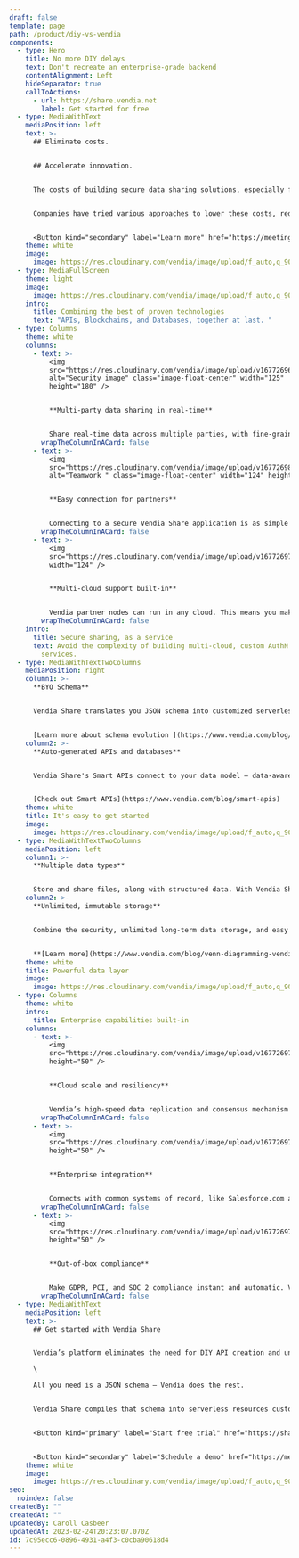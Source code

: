 ```yaml
---
draft: false
template: page
path: /product/diy-vs-vendia
components:
  - type: Hero
    title: No more DIY delays
    text: Don't recreate an enterprise-grade backend
    contentAlignment: Left
    hideSeparator: true
    callToActions:
      - url: https://share.vendia.net
        label: Get started for free
  - type: MediaWithText
    mediaPosition: left
    text: >-
      ## Eliminate costs.


      ## Accelerate innovation.


      The costs of building secure data sharing solutions, especially for point-to-point APIs between partners, are staggering.


      Companies have tried various approaches to lower these costs, reduce risks, and improve time to market for IT projects. Creating solutions that can share real-time data across applications, companies, clouds, geographies, and IT stacks is both difficult and costly and, at the same time, incredibly repetitive.


      <Button kind="secondary" label="Learn more" href="https://meetings.hubspot.com/tim-zonca/contact-an-expert" />
    theme: white
    image:
      image: https://res.cloudinary.com/vendia/image/upload/f_auto,q_90/v1671581338/Website/Iso/Launch-4_viwhxa.png
  - type: MediaFullScreen
    theme: light
    image:
      image: https://res.cloudinary.com/vendia/image/upload/f_auto,q_90/v1677201427/Ven_Diagram_Vendia_xye9v4.png
    intro:
      title: Combining the best of proven technologies
      text: "APIs, Blockchains, and Databases, together at last. "
  - type: Columns
    theme: white
    columns:
      - text: >-
          <img
          src="https://res.cloudinary.com/vendia/image/upload/v1677269655/Website/Icons/Blue%20icons/People_95_longdc.svg"
          alt="Security image" class="image-float-center" width="125"
          height="180" />


          **Multi-party data sharing in real-time**


          Share real-time data across multiple parties, with fine-grained access control that ensures the right partners see the right data at the right time.
        wrapTheColumnInACard: false
      - text: >-
          <img
          src="https://res.cloudinary.com/vendia/image/upload/v1677269830/Website/Icons/Blue%20icons/People_82_vlq16m.svg"
          alt="Teamwork " class="image-float-center" width="124" height="180" />


          **Easy connection for partners**


          Connecting to a secure Vendia Share application is as simple as scanning a QR code. Invite partners to a Vendia partner network with a click from an email, or a scan from a phone.
        wrapTheColumnInACard: false
      - text: >-
          <img
          src="https://res.cloudinary.com/vendia/image/upload/v1677269757/Website/Icons/Blue%20icons/Cloud_140_yxo8c3.svg"  class="image-float-center"
          width="124" />


          **Multi-cloud support built-in**


          Vendia partner nodes can run in any cloud. This means you make it easy to include any partner in any region or cloud without having to build and run multi-cloud infrastructure.
        wrapTheColumnInACard: false
    intro:
      title: Secure sharing, as a service
      text: Avoid the complexity of building multi-cloud, custom AuthN and AuthZ
        services.
  - type: MediaWithTextTwoColumns
    mediaPosition: right
    column1: >-
      **BYO Schema**


      Vendia Share translates you JSON schema into customized serverless resources. Plus, with schema evolution support, it’s easy to evolve the data model as the business changes.


      [Learn more about schema evolution ](https://www.vendia.com/blog/schema-evolution)
    column2: >-
      **Auto-generated APIs and databases**


      Vendia Share's Smart APIs connect to your data model – data-aware APIs that run on the fully-managed https-based GraphQL engine for reading and writing your data, with full type checkin.


      [Check out Smart APIs](https://www.vendia.com/blog/smart-apis)
    theme: white
    title: It's easy to get started
    image:
      image: https://res.cloudinary.com/vendia/image/upload/f_auto,q_90/v1677112998/Website/Iso/Teamwork_puzzle_n1bupv.png
  - type: MediaWithTextTwoColumns
    mediaPosition: left
    column1: >-
      **Multiple data types**


      Store and share files, along with structured data. With Vendia Share, files are handled as a built-in feature with full ACID support, just like other data types.
    column2: >-
      **Unlimited, immutable storage**


      Combine the security, unlimited long-term data storage, and easy queryability of conventional databases, with the tamper-proof immutability of a distributed ledger.


      **[Learn more](https://www.vendia.com/blog/venn-diagramming-vendia-share)**
    theme: white
    title: Powerful data layer
    image:
      image: https://res.cloudinary.com/vendia/image/upload/f_auto,q_90/v1677178439/Website/Iso/Layers_yxwmw1.png
  - type: Columns
    theme: white
    intro:
      title: Enterprise capabilities built-in
    columns:
      - text: >-
          <img
          src="https://res.cloudinary.com/vendia/image/upload/v1677269750/Website/Icons/Blue%20icons/Cloud_115_ske4iu.svg"  class="image-float-left"
          height="50" />


          **Cloud scale and resiliency**


          Vendia’s high-speed data replication and consensus mechanism emulates a blockchain’s ability to create consistent replicas, but with massive parallelization and cloud-enabled scale and throughput.
        wrapTheColumnInACard: false
      - text: >-
          <img
          src="https://res.cloudinary.com/vendia/image/upload/v1677269780/Website/Icons/Blue%20icons/Files_31_bx4xad.svg"  class="image-float-left"
          height="50" />


          **Enterprise integration**


          Connects with common systems of record, like Salesforce.com and SAP, and egress to analytics solutions like Snowflake and Databricks.
        wrapTheColumnInACard: false
      - text: >-
          <img
          src="https://res.cloudinary.com/vendia/image/upload/v1677269789/Website/Icons/Blue%20icons/GDPR_14_fjwy8h.svg"  class="image-float-left"
          height="50" />


          **Out-of-box compliance**


          Make GDPR, PCI, and SOC 2 compliance instant and automatic. Vendia Share helps ensure data is compliant, complete, and tamperproof.
        wrapTheColumnInACard: false
  - type: MediaWithText
    mediaPosition: left
    text: >-
      ## Get started with Vendia Share


      Vendia’s platform eliminates the need for DIY API creation and underlying infrastructure design, provisioning, and management.\

      \

      All you need is a JSON schema – Vendia does the rest.   


      Vendia Share compiles that schema into serverless resources customized to your model and then deploys a powerful, fully-managed https-based GraphQL engine for reading and writing your data, with full type checking.


      <Button kind="primary" label="Start free trial" href="https://share.vendia.net/" />


      <Button kind="secondary" label="Schedule a demo" href="https://meetings.hubspot.com/aashish3/15-minute-demo-of-vendia-share" />
    theme: white
    image:
      image: https://res.cloudinary.com/vendia/image/upload/f_auto,q_90/v1677022472/Website/Product%20thumbnails/Thumnails_for_Vendia_Share_dcyovl.png
seo:
  noindex: false
createdBy: ""
createdAt: ""
updatedBy: Caroll Casbeer
updatedAt: 2023-02-24T20:23:07.070Z
id: 7c95ecc6-0896-4931-a4f3-c0cba90618d4
---
```


